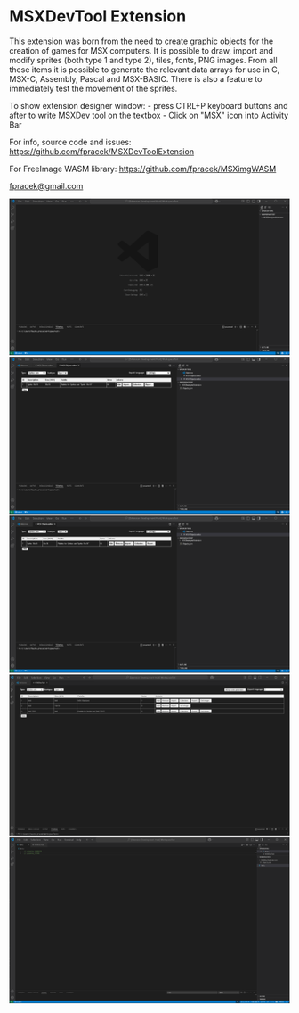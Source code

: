 # MSXDevTool Extension

This extension was born from the need to create graphic objects for the creation of games for MSX computers.
It is possible to draw, import and modify sprites (both type 1 and type 2), tiles, fonts, PNG images.
From all these items it is possible to generate the relevant data arrays for use in C, MSX-C, Assembly, Pascal and MSX-BASIC.
There is also a feature to immediately test the movement of the sprites.

To show extension designer window:
    - press CTRL+P keyboard buttons and after to write MSXDev tool on the textbox
    - Click on "MSX" icon into Activity Bar

For info, source code and issues:
https://github.com/fpracek/MSXDevToolExtension

For FreeImage WASM library:
https://github.com/fpracek/MSXimgWASM

fpracek@gmail.com

![Sprites import](./images/SpritesImport.gif)
![Type 2 sprites](./images/Sprites2.gif)
![Animations](./images/Animations.gif)
![Arrays exports](./images/Export.gif)
![Code synch](./images/Synch.gif)